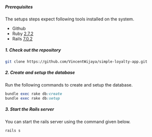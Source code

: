 ##### Prerequisites

The setups steps expect following tools installed on the system.

- Github
- Ruby [2.7.2](https://github.com/VincentWijaya/simple-loyalty-app/blob/master/.ruby-version#L1)
- Rails [7.0.2](https://github.com/VincentWijaya/simple-loyalty-app/blob/master/Gemfile#L7)

##### 1. Check out the repository

```bash
git clone https://github.com/VincentWijaya/simple-loyalty-app.git
```

##### 2. Create and setup the database

Run the following commands to create and setup the database.

```ruby
bundle exec rake db:create
bundle exec rake db:setup
```

##### 3. Start the Rails server

You can start the rails server using the command given below.

```ruby
rails s
```